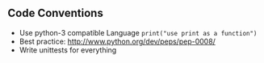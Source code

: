 Code Conventions
----------------

* Use python-3 compatible Language ```print("use print as a function")```
* Best practice: http://www.python.org/dev/peps/pep-0008/
* Write unittests for everything